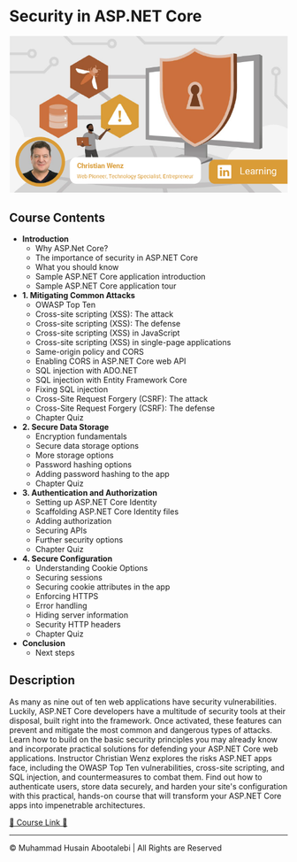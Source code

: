 <!-- ©©©©©©©©©©©©©©©©©©©©©©©© All Rights Are Reserved By Muhammad Husain Abootalebi ©©©©©©©©©©©©©©©©©©©©©©©©©©©©©©©©©© -->

# Security in ASP.NET Core

![Security in ASP.NET Core](../../assets/Courses/Course%20Covers/3%20-%204%20-%20Security%20in%20ASP.NET%20Core%20-%20Base.webp)

## Course Contents

- **Introduction**
  - Why ASP.Net Core?
  - The importance of security in ASP.NET Core
  - What you should know
  - Sample ASP.NET Core application introduction
  - Sample ASP.NET Core application tour
- **1. Mitigating Common Attacks**
  - OWASP Top Ten
  - Cross-site scripting (XSS): The attack
  - Cross-site scripting (XSS): The defense
  - Cross-site scripting (XSS) in JavaScript
  - Cross-site scripting (XSS) in single-page applications
  - Same-origin policy and CORS
  - Enabling CORS in ASP.NET Core web API
  - SQL injection with ADO.NET
  - SQL injection with Entity Framework Core
  - Fixing SQL injection
  - Cross-Site Request Forgery (CSRF): The attack
  - Cross-Site Request Forgery (CSRF): The defense
  - Chapter Quiz
- **2. Secure Data Storage**
  - Encryption fundamentals
  - Secure data storage options
  - More storage options
  - Password hashing options
  - Adding password hashing to the app
  - Chapter Quiz
- **3. Authentication and Authorization**
  - Setting up ASP.NET Core Identity
  - Scaffolding ASP.NET Core Identity files
  - Adding authorization
  - Securing APIs
  - Further security options
  - Chapter Quiz
- **4. Secure Configuration**
  - Understanding Cookie Options
  - Securing sessions
  - Securing cookie attributes in the app
  - Enforcing HTTPS
  - Error handling
  - Hiding server information
  - Security HTTP headers
  - Chapter Quiz
- **Conclusion**
  - Next steps

## Description

As many as nine out of ten web applications have security vulnerabilities. Luckily, ASP.NET Core developers have a multitude of security tools at their disposal, built right into the framework. Once activated, these features can prevent and mitigate the most common and dangerous types of attacks. Learn how to build on the basic security principles you may already know and incorporate practical solutions for defending your ASP.NET Core web applications. Instructor Christian Wenz explores the risks ASP.NET apps face, including the OWASP Top Ten vulnerabilities, cross-site scripting, and SQL injection, and countermeasures to combat them. Find out how to authenticate users, store data securely, and harden your site's configuration with this practical, hands-on course that will transform your ASP.NET Core apps into impenetrable architectures.

[🔗 Course Link 🔗](https://www.linkedin.com/learning/security-in-asp-dot-net-core "Linkedin")

---

© Muhammad Husain Abootalebi | All Rights are Reserved

<!-- ©©©©©©©©©©©©©©©©©©©©©©©© All Rights Are Reserved By Muhammad Husain Abootalebi ©©©©©©©©©©©©©©©©©©©©©©©©©©©©©©©©©© -->
